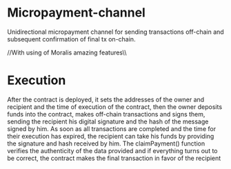 # Micropayment-channel
Unidirectional micropayment channel for sending transactions off-chain and subsequent confirmation of final tx on-chain. 

//With using of Moralis amazing features\\\

# Execution
After the contract is deployed, it sets the addresses of the owner and recipient and the time of execution of the contract, then the owner deposits funds into the contract, makes off-chain transactions and signs them, sending the recipient his digital signature and the hash of the message signed by him.
As soon as all transactions are completed and the time for their execution has expired, the recipient can take his funds by providing the signature and hash received by him. The claimPayment() function verifies the authenticity of the data provided and if everything turns out to be correct, the contract makes the final transaction in favor of the recipient
